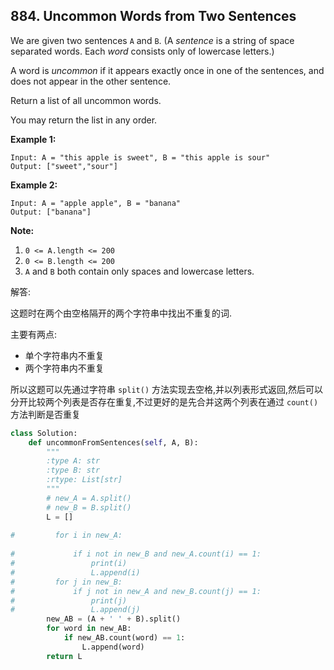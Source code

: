 ## 884. Uncommon Words from Two Sentences

We are given two sentences `A` and `B`.  (A *sentence* is a string of space separated words.  Each *word* consists only of lowercase letters.)

A word is *uncommon* if it appears exactly once in one of the sentences, and does not appear in the other sentence.

Return a list of all uncommon words. 

You may return the list in any order.

 


**Example 1:**

```
Input: A = "this apple is sweet", B = "this apple is sour"
Output: ["sweet","sour"]
```

**Example 2:**

```
Input: A = "apple apple", B = "banana"
Output: ["banana"]
```

 

**Note:**

1. `0 <= A.length <= 200`
2. `0 <= B.length <= 200`
3. `A` and `B` both contain only spaces and lowercase letters.



解答:

这题时在两个由空格隔开的两个字符串中找出不重复的词.

主要有两点:

* 单个字符串内不重复
* 两个字符串内不重复

所以这题可以先通过字符串 `split()`  方法实现去空格,并以列表形式返回,然后可以分开比较两个列表是否存在重复,不过更好的是先合并这两个列表在通过 `count()`  方法判断是否重复

```python
class Solution:
    def uncommonFromSentences(self, A, B):
        """
        :type A: str
        :type B: str
        :rtype: List[str]
        """
        # new_A = A.split()
        # new_B = B.split()
        L = []
        
#         for i in new_A:
        
#             if i not in new_B and new_A.count(i) == 1:
#                 print(i)
#                 L.append(i)
#         for j in new_B:
#             if j not in new_A and new_B.count(j) == 1:
#                 print(j)
#                 L.append(j)
        new_AB = (A + ' ' + B).split()
        for word in new_AB:
            if new_AB.count(word) == 1:
                L.append(word)
        return L
```

